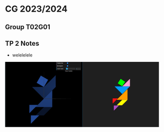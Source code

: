 # CG 2023/2024

## Group T02G01

## TP 2 Notes

- welelelele

![Screenshot 1](screenshots/cg-t02g01-tp2-1.png)
